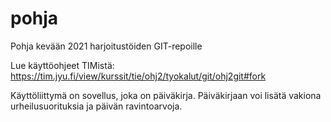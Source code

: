 # pohja

Pohja kevään 2021 harjoitustöiden GIT-repoille

Lue käyttöohjeet TIMistä: <https://tim.jyu.fi/view/kurssit/tie/ohj2/tyokalut/git/ohj2git#fork>

Käyttöliittymä on sovellus, joka on päiväkirja.
Päiväkirjaan voi lisätä vakiona urheilusuorituksia ja päivän ravintoarvoja.

